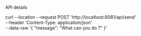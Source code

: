 
API details

curl --location --request POST 'http://localhost:8081/api/send' \
--header 'Content-Type: application/json' \
--data-raw '{
    "message": "What can you do ?"
}'

